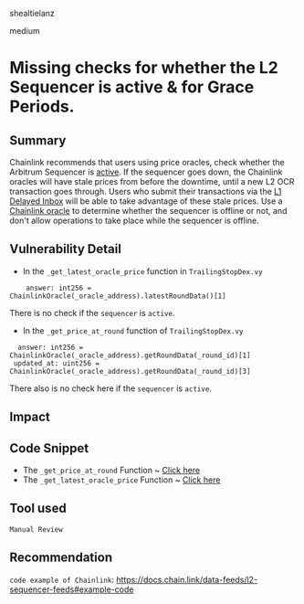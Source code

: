 shealtielanz

medium

# Missing checks for whether the L2 Sequencer is active & for Grace Periods.

## Summary
Chainlink recommends that users using price oracles, check whether the Arbitrum Sequencer is [active](https://docs.chain.link/data-feeds/l2-sequencer-feeds#arbitrum). If the sequencer goes down, the Chainlink oracles will have stale prices from before the downtime, until a new L2 OCR transaction goes through. Users who submit their transactions via the [L1 Delayed Inbox](https://developer.arbitrum.io/tx-lifecycle#1b--or-from-l1-via-the-delayed-inbox) will be able to take advantage of these stale prices. Use a [Chainlink oracle](https://blog.chain.link/how-to-use-chainlink-price-feeds-on-arbitrum/#almost_done!_meet_the_l2_sequencer_health_flag) to determine whether the sequencer is offline or not, and don't allow operations to take place while the sequencer is offline.
## Vulnerability Detail
- In the `_get_latest_oracle_price` function in `TrailingStopDex.vy` 
```vyper
    answer: int256 = ChainlinkOracle(_oracle_address).latestRoundData()[1]
```
There is no check if the `sequencer` is `active`.
- In the `_get_price_at_round` function of `TrailingStopDex.vy`
```vyper
  answer: int256 = ChainlinkOracle(_oracle_address).getRoundData(_round_id)[1]
 updated_at: uint256 = ChainlinkOracle(_oracle_address).getRoundData(_round_id)[3]
```
There also is no check here if the `sequencer` is `active`.
## Impact

## Code Snippet
- The `_get_price_at_round` Function  ~ [Click here](https://github.com/sherlock-audit/2023-06-unstoppable/blob/main/unstoppable-dex-audit/contracts/spot-dex/TrailingStopDex.vy#L243C1-L247C31)
- The  `_get_latest_oracle_price` Function  ~ [Click here](https://github.com/sherlock-audit/2023-06-unstoppable/blob/main/unstoppable-dex-audit/contracts/spot-dex/TrailingStopDex.vy#L237C1-L240C17)
## Tool used

`Manual Review`

## Recommendation
`code example of Chainlink`:
https://docs.chain.link/data-feeds/l2-sequencer-feeds#example-code